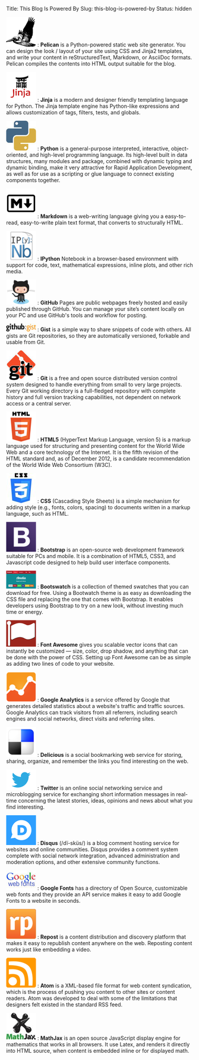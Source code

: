 Title: This Blog Is Powered By
Slug: this-blog-is-powered-by
Status: hidden

[![Pelican Logo](/images/logos/thumbnail/pelican_logo.png)](http://blog.getpelican.com/)
:   **Pelican** is a Python-powered static web site generator. You can design the look / layout of your site using CSS and Jinja2 templates, and write your content in reStructuredText, Markdown, or AsciiDoc formats.  Pelican compiles the contents into HTML output suitable for the blog.

[![Jinja Logo](/images/logos/thumbnail/jinja_logo.png)](http://jinja.pocoo.org/)
:   **Jinja** is a modern and designer friendly templating language for Python. The Jinja  template engine has Python-like expressions and allows customization of tags, filters, tests, and globals.

[![Python Logo](/images/logos/thumbnail/python_logo.jpg)](http://ipython.org/)
:   **Python** is a general-purpose interpreted, interactive, object-oriented, and high-level programming language.  Its high-level built in data structures, many modules and package, combined with dynamic typing and dynamic binding, make it very attractive for Rapid Application Development, as well as for use as a scripting or glue language to connect existing components together.

[![Markdown Logo](/images/logos/thumbnail/markdown_logo_white.png)](http://daringfireball.net/projects/markdown/)
:   **Markdown** is a web-writing language giving you a easy-to-read, easy-to-write plain text format, that converts to structurally HTML.

[![IPython Logo](/images/logos/thumbnail/ipython_notebook_logo.png)](http://ipython.org/)
:   **IPython** Notebook in a browser-based environment with support for code, text, mathematical expressions, inline plots, and other rich media.

[![GitHub Logo](/images/logos/thumbnail/github_logo.png)](https://github.com/)
:   **GitHub** Pages are public webpages freely hosted and easily published through GitHub. You can manage your site’s content locally on your PC and use GitHub's tools and workflow for posting.

[![Gist Logo](/images/logos/thumbnail/gist_logo.jpg)](https://github.com/signup/free?return_to=gist)
:   **Gist** is a simple way to share snippets of code with others. All gists are Git repositories, so they are automatically versioned, forkable and usable from Git.

[![Git Logo](/images/logos/thumbnail/git_logo.jpg)](http://git-scm.com/)
:   **Git** is a free and open source distributed version control system designed to handle everything from small to very large projects.  Every Git working directory is a full-fledged repository with complete history and full version tracking capabilities, not dependent on network access or a central server.

[![HTML Logo](/images/logos/thumbnail/html5_logo.png)](http://www.w3.org/html/)
:   **HTML5** (HyperText Markup Language, version 5) is a markup language used for structuring and presenting content for the World Wide Web and a core technology of the Internet. It is the fifth revision of the HTML standard and, as of December 2012, is a candidate recommendation of the World Wide Web Consortium (W3C).

[![CSS Logo](/images/logos/thumbnail/css_logo.jpg)](http://www.w3.org/Style/CSS/)
:   **CSS** (Cascading Style Sheets) is a simple mechanism for adding style (e.g., fonts, colors, spacing) to documents written in a markup language, such as HTML.

[![Bootstrap Logo](/images/logos/thumbnail/bootstrap_logo.png)](http://getbootstrap.com/)
:   **Bootstrap** is an open-source web development framework suitable for PCs and mobile. It is a combination of HTML5, CSS3, and Javascript code designed to help build user interface components.

[![Bootwatch Logo](/images/logos/thumbnail/bootwatch_logo.jpg)](http://bootswatch.com/)
:   **Bootswatch** is a collection of themed swatches that you can download for free. Using a Bootwatch theme is as easy as downloading the CSS file and replacing the one that comes with Bootstrap. It enables developers using Bootstrap to try on a new look, without investing much time or energy.

[![Font Awesome Logo](/images/logos/thumbnail/font_awesome_logo.png)](http://fortawesome.github.io/Font-Awesome/)
:   **Font Awesome** gives you scalable vector icons that can instantly be customized — size, color, drop shadow, and anything that can be done with the power of CSS. Setting up Font Awesome can be as simple as adding two lines of code to your website.

[![Google Analytics Logo](/images/logos/thumbnail/google_analytics_logo.png)](http://www.google.com/analytics/)
:   **Google Analytics** is a service offered by Google that generates detailed statistics about a website's traffic and traffic sources. Google Analytics can track visitors from all referrers, including search engines and social networks, direct visits and referring sites.

[![Delicious Logo](/images/logos/thumbnail/delicious_logo.png)](https://delicious.com/)
:   **Delicious** is a social bookmarking web service for storing, sharing, organize, and remember the links you find interesting on the web.

[![Twitter Logo](/images/logos/thumbnail/twitter_logo.jpg)](https://twitter.com/)
:   **Twitter** is an online social networking service and microblogging service for exchanging short information messages in real-time concerning the latest stories, ideas, opinions and news about what you find interesting.

[![Disqus Logo](/images/logos/thumbnail/disqus_logo.png)](http://disqus.com/)
:   **Disqus** (/dï-sküs/) is a blog comment hosting service for websites and online communities. Disqus provides a comment system complete with social network integration, advanced administration and moderation options, and other extensive community functions.

[![Google Fonts Logo](/images/logos/thumbnail/google_fonts_logo.jpg)](http://www.google.com/fonts#)
:   **Google Fonts** has a directory of Open Source, customizable web fonts and they provide an API service makes it easy to add Google Fonts to a website in seconds.

[![Repost Logo](/images/logos/thumbnail/repost_logo.png)](http://www.repost.us)
:   **Repost** is a content distribution and discovery platform that makes it easy to republish content anywhere on the web. Reposting content works just like embedding a video.

[![Atom Logo](/images/logos/thumbnail/atom_logo.png)](http://atomenabled.org/)
:   **Atom** is a XML-based file format for web content syndication, which is the process of pushing you content to other sites or content readers. Atom was developed to deal with some of the limitations that designers felt existed in the standard RSS feed.

[![MathJax Logo](/images/logos/thumbnail/mathjax_logo.jpg)](http://www.mathjax.org/)
:   **MathJax** is an open source JavaScript display engine for mathematics that works in all browsers. It use Latex, and renders it directly into HTML source, when content is embedded inline or for displayed math.
